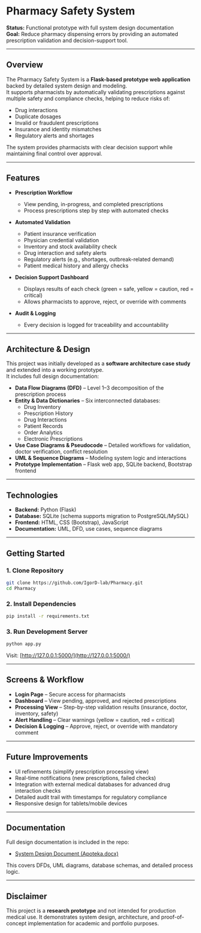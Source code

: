 
# Pharmacy Safety System

**Status:** Functional prototype with full system design documentation  
**Goal:** Reduce pharmacy dispensing errors by providing an automated prescription validation and decision-support tool.  

---

## Overview
The Pharmacy Safety System is a **Flask-based prototype web application** backed by detailed system design and modeling.  
It supports pharmacists by automatically validating prescriptions against multiple safety and compliance checks, helping to reduce risks of:  
- Drug interactions  
- Duplicate dosages  
- Invalid or fraudulent prescriptions  
- Insurance and identity mismatches  
- Regulatory alerts and shortages  

The system provides pharmacists with clear decision support while maintaining final control over approval.  

---

## Features

- **Prescription Workflow**  
  - View pending, in-progress, and completed prescriptions  
  - Process prescriptions step by step with automated checks  

- **Automated Validation**  
  - Patient insurance verification  
  - Physician credential validation  
  - Inventory and stock availability check  
  - Drug interaction and safety alerts  
  - Regulatory alerts (e.g., shortages, outbreak-related demand)  
  - Patient medical history and allergy checks  

- **Decision Support Dashboard**  
  - Displays results of each check (green = safe, yellow = caution, red = critical)  
  - Allows pharmacists to approve, reject, or override with comments  

- **Audit & Logging**  
  - Every decision is logged for traceability and accountability  

---

## Architecture & Design
This project was initially developed as a **software architecture case study** and extended into a working prototype.  
It includes full design documentation:  

- **Data Flow Diagrams (DFD)** – Level 1–3 decomposition of the prescription process  
- **Entity & Data Dictionaries** – Six interconnected databases:  
  - Drug Inventory  
  - Prescription History  
  - Drug Interactions  
  - Patient Records  
  - Order Analytics  
  - Electronic Prescriptions  
- **Use Case Diagrams & Pseudocode** – Detailed workflows for validation, doctor verification, conflict resolution  
- **UML & Sequence Diagrams** – Modeling system logic and interactions  
- **Prototype Implementation** – Flask web app, SQLite backend, Bootstrap frontend  

---

## Technologies
- **Backend:** Python (Flask)  
- **Database:** SQLite (schema supports migration to PostgreSQL/MySQL)  
- **Frontend:** HTML, CSS (Bootstrap), JavaScript  
- **Documentation:** UML, DFD, use cases, sequence diagrams  

---

## Getting Started

### 1. Clone Repository
```bash
git clone https://github.com/IgorD-lab/Pharmacy.git
cd Pharmacy
````

### 2. Install Dependencies

```bash
pip install -r requirements.txt
```

### 3. Run Development Server

```bash
python app.py
```

Visit: [http://127.0.0.1:5000/](http://127.0.0.1:5000/)

---

## Screens & Workflow

* **Login Page** – Secure access for pharmacists
* **Dashboard** – View pending, approved, and rejected prescriptions
* **Processing View** – Step-by-step validation results (insurance, doctor, inventory, safety)
* **Alert Handling** – Clear warnings (yellow = caution, red = critical)
* **Decision & Logging** – Approve, reject, or override with mandatory comment

---

## Future Improvements

* UI refinements (simplify prescription processing view)
* Real-time notifications (new prescriptions, failed checks)
* Integration with external medical databases for advanced drug interaction checks
* Detailed audit trail with timestamps for regulatory compliance
* Responsive design for tablets/mobile devices

---

## Documentation

Full design documentation is included in the repo:

* [System Design Document (Apoteka.docx)](Apoteka.docx)

This covers DFDs, UML diagrams, database schemas, and detailed process logic.

---

## Disclaimer

This project is a **research prototype** and not intended for production medical use.
It demonstrates system design, architecture, and proof-of-concept implementation for academic and portfolio purposes.
